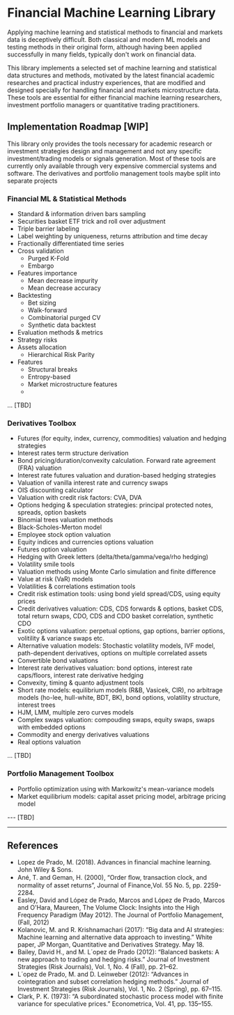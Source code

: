 # Financial Machine Learning Library

Applying machine learning and statistical methods to financial and markets data is deceptively difficult.
Both classical and modern ML models and testing methods in their original form, although having been applied
successfully in many fields, typically don't work on financial data.

This library implements a selected set of machine learning and statistical data structures and methods,
motivated by the latest financial academic researches and practical industry experiences, that are modified and designed
specially for handling financial and markets microstructure data. These tools are essential for either financial machine
learning researchers, investment portfolio managers or quantitative trading practitioners.

## Implementation Roadmap [WIP]

This library only provides the tools necessary for academic research or investment strategies design and management and
not any specific investment/trading models or signals generation.
Most of these tools are currently only available through very
expensive commercial systems and software.
The derivatives and portfolio management tools maybe split into separate projects

### Financial ML & Statistical Methods
- Standard & information driven bars sampling
- Securities basket ETF trick and roll over adjustment
- Triple barrier labeling
- Label weighting by uniqueness, returns attribution and time decay
- Fractionally differentiated time series
- Cross validation
  - Purged K-Fold
  - Embargo
- Features importance
  - Mean decrease impurity
  - Mean decrease accuracy
- Backtesting
  - Bet sizing
  - Walk-forward
  - Combinatorial purged CV
  - Synthetic data backtest
- Evaluation methods & metrics
- Strategy risks
- Assets allocation
  - Hierarchical Risk Parity
- Features
  - Structural breaks
  - Entropy-based
  - Market microstructure features
  - 
... [TBD]

### Derivatives Toolbox
- Futures (for equity, index, currency, commodities) valuation and hedging strategies 
- Interest rates term structure derivation
- Bond pricing/duration/convexity calculation. Forward rate agreement (FRA) valuation
- Interest rate futures valuation and duration-based hedging strategies
- Valuation of vanilla interest rate and currency swaps
- OIS discounting calculator
- Valuation with credit risk factors: CVA, DVA
- Options hedging & speculation strategies: principal protected notes, spreads, option baskets
- Binomial trees valuation methods
- Black-Scholes-Merton model
- Employee stock option valuation
- Equity indices and currencies options valuation
- Futures option valuation
- Hedging with Greek letters (delta/theta/gamma/vega/rho hedging)
- Volatility smile tools
- Valuation methods using Monte Carlo simulation and finite difference
- Value at risk (VaR) models
- Volatilities & correlations estimation tools
- Credit risk estimation tools: using bond yield spread/CDS, using equity prices
- Credit derivatives valuation: CDS, CDS forwards & options, basket CDS, total return swaps, CDO,
CDS and CDO basket correlation, synthetic CDO
- Exotic options valuation: perpetual options, gap options, barrier options, volitility & variance swaps etc.
- Alternative valuation models: Stochastic volatility models, IVF model, path-dependent derivatives,
options on multiple correlated assets
- Convertible bond valuations
- Interest rate derivatives valuation: bond options, interest rate caps/floors, interest rate derivative hedging
- Convexity, timing & quanto adjustment tools
- Short rate models: equilibrium models (R&B, Vasicek, CIR),
no arbitrage models (ho-lee, hull-white, BDT, BK), bond options, volatility structure, interest trees
- HJM, LMM, multiple zero curves models
- Complex swaps valuation: compouding swaps, equity swaps, swaps with embedded options
- Commodity and energy derivatives valuations
- Real options valuation

... [TBD]

### Portfolio Management Toolbox
- Portfolio optimization using with Markowitz's mean-variance models
- Market equilibrium models: capital asset pricing model, arbitrage pricing model

--- [TBD]

---
## References
* Lopez de Prado, M. (2018). Advances in financial machine learning. John Wiley & Sons.
* Ané, T. and Geman, H. (2000), “Order ﬂow, transaction clock, and normality of asset returns”, Journal of Finance,Vol. 55 No. 5, pp. 2259-2284.
* Easley, David and López de Prado, Marcos and López de Prado, Marcos and O'Hara, Maureen, The Volume Clock: Insights into the High Frequency Paradigm (May 2012). The Journal of Portfolio Management, (Fall, 2012)
* Kolanovic, M. and R. Krishnamachari (2017): “Big data and AI strategies: Machine learning and alternative data approach to investing.” White paper, JP Morgan, Quantitative and Derivatives Strategy. May 18.
* Bailey, David H., and M. L´opez de Prado (2012): “Balanced baskets: A new approach to trading and hedging risks.” Journal of Investment Strategies (Risk Journals), Vol. 1, No. 4 (Fall), pp. 21–62.
* L´opez de Prado, M. and D. Leinweber (2012): “Advances in cointegration and subset correlation hedging methods.” Journal of Investment Strategies (Risk Journals), Vol. 1, No. 2 (Spring), pp. 67–115.
* Clark, P. K. (1973): “A subordinated stochastic process model with finite variance for speculative prices.” Econometrica, Vol. 41, pp. 135–155.
